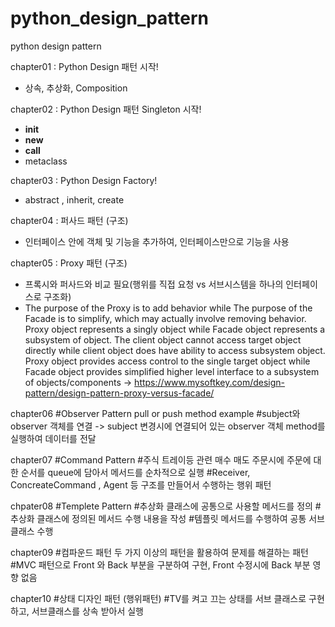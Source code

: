 # python_design_pattern
python design pattern 

chapter01 : Python Design 패턴 시작!
- 상속, 추상화, Composition


chapter02 : Python Design 패턴 Singleton 시작!
- __init__
- __new__ 
- __call__
- metaclass

chapter03 : Python Design Factory! 
- abstract , inherit, create 

chapter04 : 퍼사드 패턴 (구조)
- 인터페이스 안에 객체 및 기능을 추가하여, 인터페이스만으로 기능을 사용

chapter05 : Proxy 패턴 (구조)
- 프록시와 퍼사드와 비교 필요(행위를 직접 요청 vs 서브시스템을 하나의 인터페이스로 구조화)
- The purpose of the Proxy is to add behavior while The purpose of the Facade is to simplify, which may actually involve removing behavior.
Proxy object represents a singly object while Facade object represents a subsystem of object.
The client object cannot access target object directly while client object does have ability to access subsystem object.
Proxy object provides access control to the single target object while Facade object provides simplified higher level interface to a subsystem of objects/components
-> https://www.mysoftkey.com/design-pattern/design-pattern-proxy-versus-facade/


chapter06 
#Observer Pattern pull or push method example
#subject와 observer 객체를 연결 
 -> subject 변경시에 연결되어 있는 observer 객체 method를 실행하여 데이터를 전달


chapter07
#Command Pattern 
#주식 트레이등 관련 매수 매도 주문시에 주문에 대한 순서를 queue에 담아서 메서드를 순차적으로 실행
#Receiver, ConcreateCommand , Agent 등 구조를 만들어서 수행하는 행위 패턴

chpater08
#Templete Pattern
#추상화 클래스에 공통으로 사용할 메서드를 정의
#추상화 클래스에 정의된 메서드 수행 내용을 작성
#템플릿 메서드를 수행하여 공통 서브 클래스 수행

chapter09
#컴파운드 패턴 두 가지 이상의 패턴을 활용하여 문제를 해결하는 패턴
#MVC 패턴으로 Front 와 Back 부분을 구분하여 구현, Front 수정시에 Back 부분 영향 없음

chapter10
#상태 디자인 패턴 (행위패턴) 
#TV를 켜고 끄는 상태를 서브 클래스로 구현하고, 서브클래스를 상속 받아서 실행